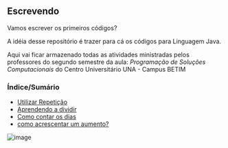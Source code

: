 ## Escrevendo

Vamos escrever os primeiros códigos?

A idéia desse repositório é trazer para cá os códigos para Linguagem Java. 

Aqui vai ficar armazenado todas as atividades ministradas pelos professores
do segundo semestre da aula: _Programação de Soluções Computacionais_ do Centro Universitário UNA - Campus BETIM

### Índice/Sumário
- [Utilizar Repetição](https://github.com/Michele-Nakashima/Escrevendo/blob/main/repeticao)
- [Aprendendo a dividir](https://github.com/Michele-Nakashima/Escrevendo/blob/main/Divis%C3%A3o%20(Alunos))
- [Como contar os dias](https://github.com/Michele-Nakashima/Escrevendo/blob/main/Dias%20vividos)
- [como acrescentar um aumento?](https://github.com/Michele-Nakashima/Escrevendo/blob/main/Aumento)

![image](https://images.pexels.com/photos/577585/pexels-photo-577585.jpeg?auto=compress&cs=tinysrgb&dpr=2&h=650&w=940)
